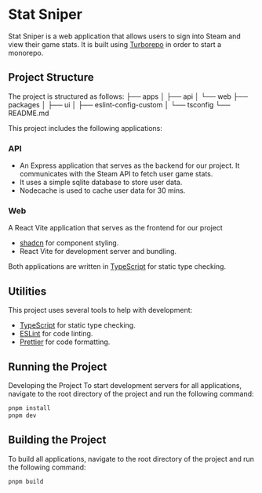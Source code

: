 # Stat Sniper

Stat Sniper is a web application that allows users to sign into Steam and view their game stats. It is built using [Turborepo](https://turborepo.org/) in order to start a monorepo.

## Project Structure

The project is structured as follows:
├── apps
│ ├── api
│ └── web
├── packages
│ ├── ui
│ ├── eslint-config-custom
│ └── tsconfig
└── README.md

This project includes the following applications:

### API

- An Express application that serves as the backend for our project. It communicates with the Steam API to fetch user game stats.
- It uses a simple sqlite database to store user data.
- Nodecache is used to cache user data for 30 mins.

### Web

A React Vite application that serves as the frontend for our project

- [shadcn](https://ui.shadcn.com) for component styling.
- React Vite for development server and bundling.

Both applications are written in [TypeScript](https://www.typescriptlang.org/) for static type checking.

## Utilities

This project uses several tools to help with development:

- [TypeScript](https://www.typescriptlang.org/) for static type checking.
- [ESLint](https://eslint.org/) for code linting.
- [Prettier](https://prettier.io) for code formatting.

## Running the Project

Developing the Project
To start development servers for all applications, navigate to the root directory of the project and run the following command:

```sh
pnpm install
pnpm dev
```

## Building the Project

To build all applications, navigate to the root directory of the project and run the following command:

```sh
pnpm build
```
